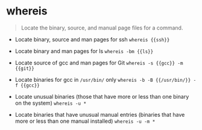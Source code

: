 # whereis
> Locate the binary, source, and manual page files for a command.

- Locate binary, source and man pages for ssh
`whereis {{ssh}}`

- Locate binary and man pages for ls
`whereis -bm {{ls}}`

- Locate source of gcc and man pages for Git
`whereis -s {{gcc}} -m {{git}}`

- Locate binaries for gcc in `/usr/bin/` only
`whereis -b -B {{/usr/bin/}} -f {{gcc}}`

- Locate unusual binaries (those that have more or less than one binary on the system)
`whereis -u *`

- Locate binaries that have unusual manual entries (binaries that have more or less than one manual installed)
`whereis -u -m *`

